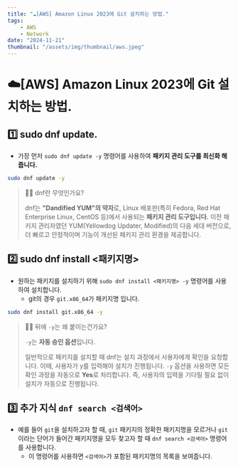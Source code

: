 ```yaml
---
title: "☁️[AWS] Amazon Linux 2023에 Git 설치하는 방법."
tags:
    - AWS
    - Network
date: "2024-11-21"
thumbnail: "/assets/img/thumbnail/aws.jpeg"
---
```


# ☁️[AWS] Amazon Linux 2023에 Git 설치하는 방법.

## 1️⃣ sudo dnf update.
- 가장 먼저 `sudo dnf update -y` 명령어를 사용하여 **패키지 관리 도구를 최신화 해줍니다.**
```bash
sudo dnf update -y
```

> 🙋‍♂️ dnf란 무엇인가요?
> 
> dnf는 **"Dandified YUM"의 약자**로, Linux 배포판(특히 Fedora, Red Hat Enterprise Linux, CentOS 등)에서 사용되는 **패키지 관리 도구입니다.**
> 이전 패키지 관리자였던 YUM(Yellowdog Updater, Modified)의 다음 세대 버전으로, 더 빠르고 안정적이며 기능이 개선된 패키지 관리 환경을 제공합니다.

## 2️⃣ sudo dnf install <패키지명>
- 원하는 패키지를 설치하기 위해 `sudo dnf install <패키지명> -y` 명령어를 사용하여 설치합니다.
    - git의 경우 `git.x86_64`가 패키지명 입니다.
```bash
sudo dnf install git.x86_64 -y
```

> 🙋‍♂️ 뒤에 `-y`는 왜 붙이는건가요?
> 
> `-y`는 **자동 승인 옵션**입니다.
> 
> 일반적으로 패키지를 설치할 때 dnf는 설치 과정에서 사용자에게 확인을 요청합니다.
> 이때, 사용자가 y를 입력해야 설치가 진행됩니다.
> `-y` 옵션을 사용하면 모든 확인 과정을 자동으로 **Yes**로 처리합니다.
> 즉, 사용자의 입력을 기다릴 필요 없이 설치가 자동으로 진행됩니다.

## 3️⃣ 추가 지식 `dnf search <검색어>`
- 예를 들어 `git`을 설치하고자 할 때, `git` 패키지의 정확한 패키지명을 모르거나 `git`이라는 단어가 들어간 패키지명을 모두 찾고자 할 때 `dnf search <검색어>` 명령어를 사용합니다.
    - 이 명령어를 사용하면 `<검색어>`가 포함된 패키지명의 목록을 보여줍니다.
